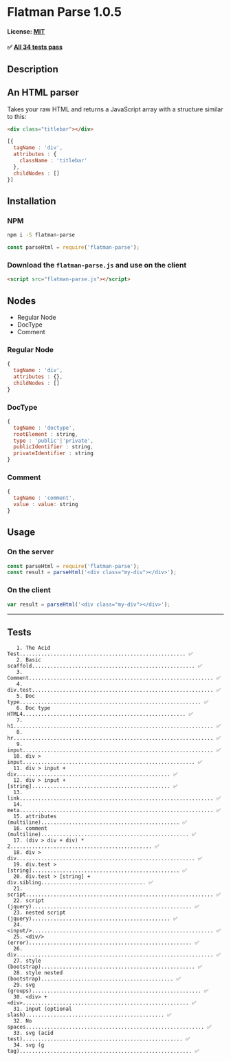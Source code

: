 # Flatman Parse 1.0.5
#### License: [MIT](https://opensource.org/licenses/MIT)

#### ✅ [All 34 tests pass](#tests)
##  Description


## An HTML parser
Takes your raw HTML and returns a JavaScript array with a structure similar to this:

```html
<div class="titlebar"></div>
```

```javascript
[{
  tagName : 'div',
  attributes : {
    className : 'titlebar'
  },
  childNodes : []
}]
```
##  Installation


### NPM
```bash
npm i -S flatman-parse
```

```javascript
const parseHtml = require('flatman-parse');
```

### Download the `flatman-parse.js` and use on the client
```html
<script src="flatman-parse.js"></script>
```
##  Nodes


- Regular Node
- DocType
- Comment

### Regular Node
```javascript
{
  tagName : 'div',
  attributes : {},
  childNodes : []
}
```

### DocType
```javascript
{
  tagName : 'doctype',
  rootElement : string,
  type : 'public'|'private',
  publicIdentifier : string,
  privateIdentifier : string
}
```

### Comment
```javascript
{
  tagName : 'comment',
  value : value: string
}
```
##  Usage


### On the server
```javascript
const parseHtml = require('flatman-parse');
const result = parseHtml('<div class="my-div"></div>');
```

### On the client
```javascript
var result = parseHtml('<div class="my-div"></div>');
```

***

## Tests

```
   1. The Acid Test...................................................... ✅
   2. Basic scaffold..................................................... ✅
   3. Comment............................................................ ✅
   4. div.test........................................................... ✅
   5. Doc type........................................................... ✅
   6. Doc type HTML4..................................................... ✅
   7. h1................................................................. ✅
   8. hr................................................................. ✅
   9. input.............................................................. ✅
  10. div > input........................................................ ✅
  11. div > input + div.................................................. ✅
  12. div > input + [string]............................................. ✅
  13. link............................................................... ✅
  14. meta............................................................... ✅
  15. attributes (multiline)............................................. ✅
  16. comment (multiline)................................................ ✅
  17. (div > div + div) * 2.............................................. ✅
  18. div > div.......................................................... ✅
  19. div.test > [string]................................................ ✅
  20. div.test > [string] + div.sibling.................................. ✅
  21. script............................................................. ✅
  22. script (jquery).................................................... ✅
  23. nested script (jquery)............................................. ✅
  24. <input/>........................................................... ✅
  25. <div/> (error)..................................................... ✅
  26. div................................................................ ✅
  27. style (bootstrap).................................................. ✅
  28. style nested (bootstrap)........................................... ✅
  29. svg (groups)....................................................... ✅
  30. <div> + <div>...................................................... ✅
  31. input (optional slash)............................................. ✅
  32. No spaces.......................................................... ✅
  33. svg (acid test).................................................... ✅
  34. svg (g tag)........................................................ ✅
```
